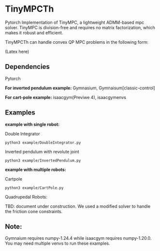 # TinyMPCTh
Pytorch Implementation of TinyMPC, a lightweight ADMM-based mpc solver. TinyMPC is division-free and requires no matrix factorization, which makes it robust and efficient.

TinyMPCTh can handle convex QP MPC problems in the following form:

(Latex here)


## Dependencies

Pytorch

**For inverted pendulum example:** Gymnasium, Gymnaisum[classic-control]

**For cart-pole example:** isaacgym(Previwe 4), isaacgymenvs

## Examples
**example with single robot:** 

Double Integrator
```
python3 example/DoubleIntegrator.py
```

Inverted pendulum with revolute joint
```
python3 example/InvertedPendulum.py
```

**example with multiple robots:** 

Cartpole
```
python3 example/CartPole.py
```

Quadrupedal Robots:

TBD: document under construction. We used a modified solver to handle the friction cone constraints.


## Note:
Gymnaium requires numpy-1.24.4 while isaacgym requires numpy-1.20.0. You may need multiple venvs to run these examples.


